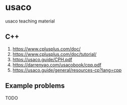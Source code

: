 # usaco
usaco teaching material

## C++

1. https://www.cplusplus.com/doc/
2. https://www.cplusplus.com/doc/tutorial/
3. https://usaco.guide/CPH.pdf
3. https://darrenyao.com/usacobook/cpp.pdf
4. https://usaco.guide/general/resources-cp?lang=cpp

## Example problems
TODO
